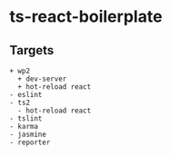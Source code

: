 # ts-react-boilerplate

## Targets

```text
+ wp2
  + dev-server
  + hot-reload react
- eslint
- ts2
  - hot-reload react
- tslint
- karma
- jasmine
- reporter
```
